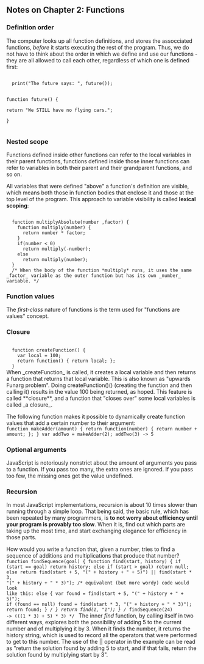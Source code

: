 ## Notes on Chapter 2: Functions

### Definition order

The computer looks up all function definitions, and stores the assocciated functions, _before_ it starts executing the rest of the program. Thus, we do not have to think about the order in which we define and use our functions - they are all allowed to call each other, regardless of which one is defined first:

<code>
  print("The future says: ", future());  
  
  function future() {  
    return "We STILL have no flying cars.";  
  }  
</code>

### Nested scope

Functions defined inside other functions can refer to the local variables in their parent functions, functions defined inside those inner functions can refer to variables in both their parent and their grandparent functions, and so on.

All variables that were defined "above" a function's definition are visible, which means both those in function bodies that enclose it and those at the top level of the program. This approach to variable visibility is called __lexical scoping__:

<code>
  function multiplyAbsolute(number ,factor) {
    function multiply(number) {
      return number * factor;
    }
    if(number < 0)
      return multiply(-number);
    else
      return multiply(number);
  }
  /* When the body of the function *multiply* runs, it uses the same _factor_ variable as the outer function but has its own _number_ variable. */
</code>

### Function values

The _first-class_ nature of functions is the term used for "functions are values" concept.

### Closure

<code>
  function createFunction() {
    var local = 100;
    return function() { return local; };
  }
</code>
When _createFunction_ is called, it creates a local variable and then returns a function that returns that local variable. This is also known as "upwards Funarg problem".
Doing createFunction()() (creating the function and then calling it) results in the value 100 being returned, as hoped.
This feature is called **closure**, and a function that "closes over" some local variables is called _a closure_.

The following function makes it possible to dynamically create function values that add a certain number to their argument:
<code>
  function makeAdder(amount) {
    return function(number) {
      return number + amount;
    };
  }
  var addTwo = makeAdder(2);
  addTwo(3) -> 5
</code>

### Optional arguments

JavaScript is notoriously nonstrict about the amount of arguments you pass to a function. If you pass too many, the extra ones are ignored. If you pass too few, the missing ones get the value undefined.

### Recursion

In most JavaScript implementations, recursion is about 10 times slower than running through a simple loop. That being said, the basic rule, which has been repeated by many programmers, is **to not worry about efficiency until your program is provably too slow**. When it is, find out which parts are taking up the most time, and start exchanging elegance for efficiency in those parts.

How would you write a function that, given a number, tries to find a sequence of additions and multiplications that produce that number?
<code>
  function findSequence(goal) {
    function find(start, history) {
      if (start == goal)
        return history;
      else if (start > goal)
        return null;
      else
        return find(start + 5, "(" + history + " + 5)") || find(start * 3, "(" + history + " * 3)");
      /*
        equivalent (but more wordy) code would look like this:
        else {
          var found = find(start + 5, "(" + history + " + 5)");
          if (found == null)
            found = find(start * 3, "(" + history + " * 3)");
          return found;
        }
      */
    }
    return find(1, "1");
  }
  /* findSequence(24) -> (((1 * 3) + 5) * 3) */
</code>
The inner _find_ function, by calling itself in two different ways, explores both the possibility of adding 5 to the current number and of multiplying it by 3. When it finds the number, it returns the history string, which is used to record all the operators that were performed to get to this number. The use of the || operator in the example can be read as "return the solution found by adding 5 to start, and if that fails, return the solution found by multiplying start by 3".